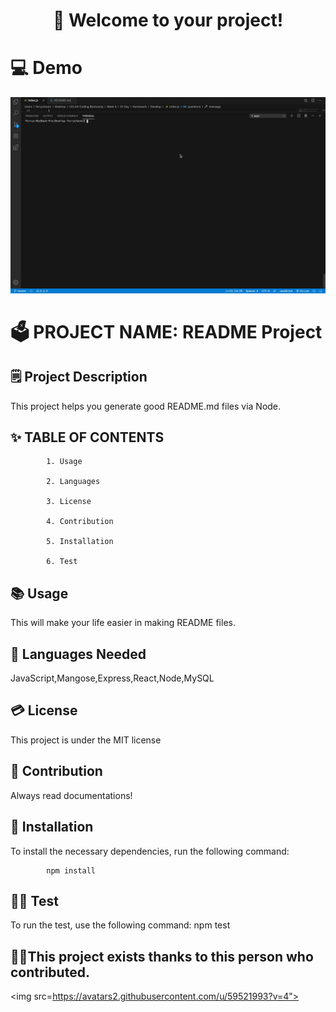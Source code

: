 <h1 style="text-align: center"> 👋 Welcome to your project! </h1>
 
# 💻 Demo 
<img src="demo.gif">
 
# 🗳 PROJECT NAME: README Project 
 
## 🗒 Project Description 
 
 This project helps you generate good README.md files via Node.
 
## ✨ TABLE OF CONTENTS 

            1. Usage

            2. Languages

            3. License

            4. Contribution

            5. Installation

            6. Test
 
            
## 📚 Usage 
 
 This will make your life easier in making README files.
 
## 🙊 Languages Needed 
 
 JavaScript,Mangose,Express,React,Node,MySQL
 
## 💳 License 
 
 This project is under the MIT license
 
## 💬 Contribution 
 
 Always read documentations!
 
## 🧩 Installation 
 
 To install the necessary dependencies, run the following command:

            npm install 
 
## 🏃‍♂️ Test 
 
 To run the test, use the following command: 
 npm test 
 
## 🙌👏This project exists thanks to this person who contributed. 
<img src=https://avatars2.githubusercontent.com/u/59521993?v=4">
